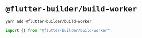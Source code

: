# `@flutter-builder/build-worker`

```sh
yarn add @flutter-builder/build-worker
```

```ts
import {} from "@flutter-builder/build-worker";
```
